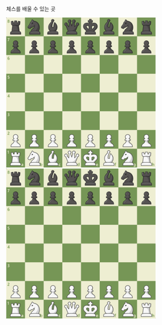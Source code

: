 <html>

<head>
    <p>체스를 배울 수 있는 곳</p>
    <a href="https://www.chess.com/home"><img src="./Image/체스.png" width="400" height="400"></a>
</head>
<body>
    <img src="./Image/체스.png"  width="400" height="400">
    <br>
    <p><a href="https://ilovekdmhs.github.io/"사이트 새로고침하기></a></p>
</body>

</html>
